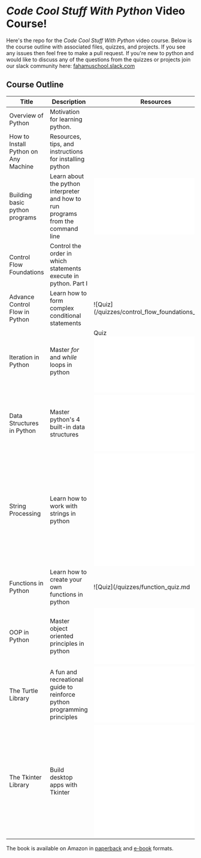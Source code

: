 # *Code Cool Stuff With Python* Video Course!

Here's the repo for the *Code Cool Stuff With Python* video course. Below is the course outline with associated files, quizzes, and projects. If you see any issues then feel free to make a pull request. If you're new to python and would like to discuss any of the questions from the quizzes or projects join our slack community here: [fahamuschool.slack.com](https://fahamuschool.slack.com/)



## Course Outline

| Title | Description       |  Resources  |
|--|--| -- |
| Overview of Python |  Motivation for learning python.
| How to Install Python on Any Machine  | Resources, tips, and instructions for installing python  |    |
| Building basic python programs | Learn about the python interpreter and how to run programs from the command line | ![Text Based Calculator](/projects/text_based_calc_project.md) 	|
Control Flow Foundations  | Control the order in which statements execute in python. Part I  |     |
| Advance Control Flow in Python | Learn how to form complex conditional statements |  ![Quiz](/quizzes/control_flow_foundations_quiz.md |)
|Iteration in Python  | Master *for* and *while* loops in python  | Quiz <br> ![A Game of Dice](/projects/a_game_of_dice_project.md)   |
|Data Structures in Python  | Master python's 4 built-in data structures  | ![Quiz](/quizzes/data_structure_quiz.md) <br>   |
|String Processing	| Learn how to work with strings in python	| ![Quiz](/quizzes/string_quiz_in_python.md) <br> ![Random Person Generator](/projects/random_person_project.md)
| Functions in Python | Learn how to create your own functions in python  |  ![Quiz](/quizzes/function_quiz.md |
|OOP in Python	| Master object oriented principles in python	|![Quiz](/quizzes/oop_quiz.md) 
| The Turtle Library | A fun and recreational guide to reinforce python programming principles	| ![Quiz](/quizzes/turtle_quiz.md)	|
| The Tkinter Library| Build desktop apps with Tkinter| ![Quiz](/quizzes/tkinter_quiz.md) <br> ![Temperature Converter](/projects/temperature_converter_project.md)

The book is available on Amazon in [paperback](https://www.amazon.com/Code-Cool-Stuff-Python-Purcell/dp/0997326271) and [e-book](https://www.amazon.com/Code-Cool-Stuff-Python-Purcell-ebook/dp/B081XJMNRB) formats.